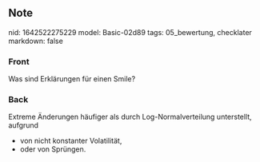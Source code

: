 ## Note
nid: 1642522275229
model: Basic-02d89
tags: 05_bewertung, checklater
markdown: false

### Front
Was sind Erklärungen für einen Smile?

### Back
Extreme Änderungen häufiger als durch Log-Normalverteilung
unterstellt, aufgrund
<ul>
  <li>von nicht konstanter Volatilität,
  <li>oder von Sprüngen.
</ul>
